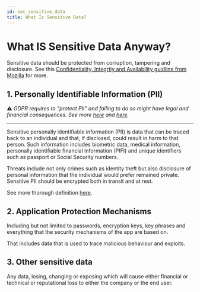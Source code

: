 ```yaml
---
id: sec_sensitive_data
title: What Is Sensitive Data?
---
```


# What IS Sensitive Data Anyway?

Sensitive data should be protected from corruption, tampering and disclosure.
See this [Confidentiality, Integrtiy and Availability guidline from Mozilla](https://developer.mozilla.org/en-US/docs/Web/Security/Information_Security_Basics/Confidentiality,_Integrity,_and_Availability) for more.

## 1. Personally Identifiable Information (PII)

⚠️ _GDPR requires to "protect PII" and failing to do so might have legal and financial consequences. See more [here](https://gdpr-info.eu/art-4-gdpr/) and [here](https://medium.com/personaldata-io/personally-identifiable-information-and-gdpr-compliance-5bb39dc886c0)._ 

---
Sensitive personally identifiable information (PII) is data that can be traced back 
to an individual and that, if disclosed, could result in harm to that person.
Such information includes biometric data, medical information, personally
identifiable financial information (PIFI) and unique identifiers such as
passport or Social Security numbers. 

Threats include not only crimes such as identity theft but also disclosure of personal information that the individual would prefer remained private. Sensitive PII should be encrypted both in transit and at rest.

See more thorough definition [here](https://whatis.techtarget.com/definition/sensitive-information).


## 2. Application Protection Mechanisms

Including but not limited to passwords, encryption keys, key phrases and everything that the security mechanisms of the app are based on.

That includes data that is used to trace malicious behaviour and exploits.

## 3. Other sensitive data

Any data, losing, changing or exposing which will cause either financial or technical or reputational loss to either the company or the end user.
